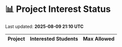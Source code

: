 # 📊 Project Interest Status

Last updated: **2025-08-09 21:10 UTC**

| Project | Interested Students | Max Allowed |
|---------|---------------------|-------------|
